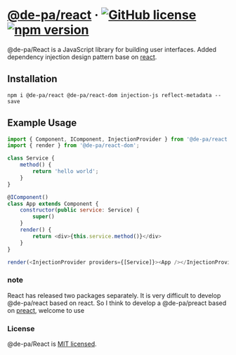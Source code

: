 # [@de-pa/react](https://reactjs.org/) &middot; [![GitHub license](https://img.shields.io/badge/license-MIT-blue.svg)](https://github.com/facebook/react/blob/master/LICENSE) [![npm version](https://img.shields.io/npm/v/@de-pa/react.svg?style=flat)](https://www.npmjs.com/package/react) 

@de-pa/React is a JavaScript library for building user interfaces. Added dependency injection design pattern base on [react](https://reactjs.org/).

## Installation
```
npm i @de-pa/react @de-pa/react-dom injection-js reflect-metadata --save
```

## Example Usage

```js
import { Component, IComponent, InjectionProvider } from '@de-pa/react';
import { render } from '@de-pa/react-dom';

class Service {
    method() {
        return 'hello world';
    }
}

@IComponent()
class App extends Component {
    constructor(public service: Service) {
        super()
    }
    render() {
        return <div>{this.service.method()}</div>
    }
}

render(<InjectionProvider providers={[Service]}><App /></InjectionProvider>,document.body)

```

### note

React has released two packages separately. It is very difficult to develop @de-pa/react based on react. So I think to develop a @de-pa/preact based on [preact](https://github.com/nokisnojok/preact), welcome to use

### License

@de-pa/React is [MIT licensed](./LICENSE).
